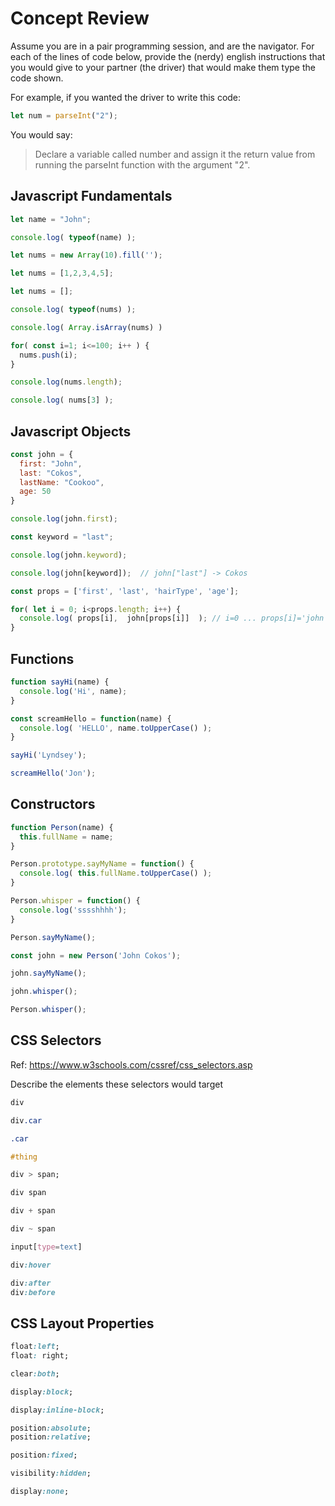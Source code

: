 # Concept Review

Assume you are in a pair programming session, and are the navigator.  For each of the lines of code below, provide the (nerdy) english instructions that you would give to your partner (the driver) that would make them type the code shown.

For example, if you wanted the driver to write this code:

```javascript
let num = parseInt("2");
```

You would say:
> Declare a variable called number and assign it the return value from running the parseInt function with the argument "2".

## Javascript Fundamentals

```javascript
let name = "John";
```

```javascript
console.log( typeof(name) );
```

```javascript
let nums = new Array(10).fill('');
```

```javascript
let nums = [1,2,3,4,5];
```

```javascript
let nums = [];
```

```javascript
console.log( typeof(nums) );
```

```javascript
console.log( Array.isArray(nums) )
```

```javascript
for( const i=1; i<=100; i++ ) {
  nums.push(i);
}
```

```javascript
console.log(nums.length);
```

```javascript
console.log( nums[3] );
```

## Javascript Objects

```javascript
const john = {
  first: "John",
  last: "Cokos",
  lastName: "Cookoo",
  age: 50
}
```

```javascript
console.log(john.first);
```

```javascript
const keyword = "last";
```

```javascript
console.log(john.keyword);
```

```javascript
console.log(john[keyword]);  // john["last"] -> Cokos
```

```javascript
const props = ['first', 'last', 'hairType', 'age'];
```

```javascript
for( let i = 0; i<props.length; i++) {
  console.log( props[i],  john[props[i]]  ); // i=0 ... props[i]='john' ... john['first']
}
```

## Functions

```javascript
function sayHi(name) {
  console.log('Hi', name);
}
```

```javascript
const screamHello = function(name) {
  console.log( 'HELLO', name.toUpperCase() );
}
```

```javascript
sayHi('Lyndsey');
```

```javascript
screamHello('Jon');
```

## Constructors

```javascript
function Person(name) {
  this.fullName = name;
}
```

```javascript
Person.prototype.sayMyName = function() {
  console.log( this.fullName.toUpperCase() );
}
```

```javascript
Person.whisper = function() {
  console.log('sssshhhh');
}
```

```javascript
Person.sayMyName();
```

```javascript
const john = new Person('John Cokos');
```

```javascript
john.sayMyName();
```

```javascript
john.whisper();
```

```javascript
Person.whisper();
```

## CSS Selectors

Ref: https://www.w3schools.com/cssref/css_selectors.asp

Describe the elements these selectors would target

```css
div
```

```css
div.car
```

```css
.car
```

```css
#thing
```

```css
div > span;
```

```css
div span
```

```css
div + span
```

```css
div ~ span
```

```css
input[type=text]
```

```css
div:hover
```

```css
div:after
div:before
```

## CSS Layout Properties

```css
float:left;
float: right;
```

```css
clear:both;
```

```css
display:block;
````

```css
display:inline-block;
```

```css
position:absolute;
position:relative;
```

```css
position:fixed;
```

```css
visibility:hidden;
```

```css
display:none;
```
